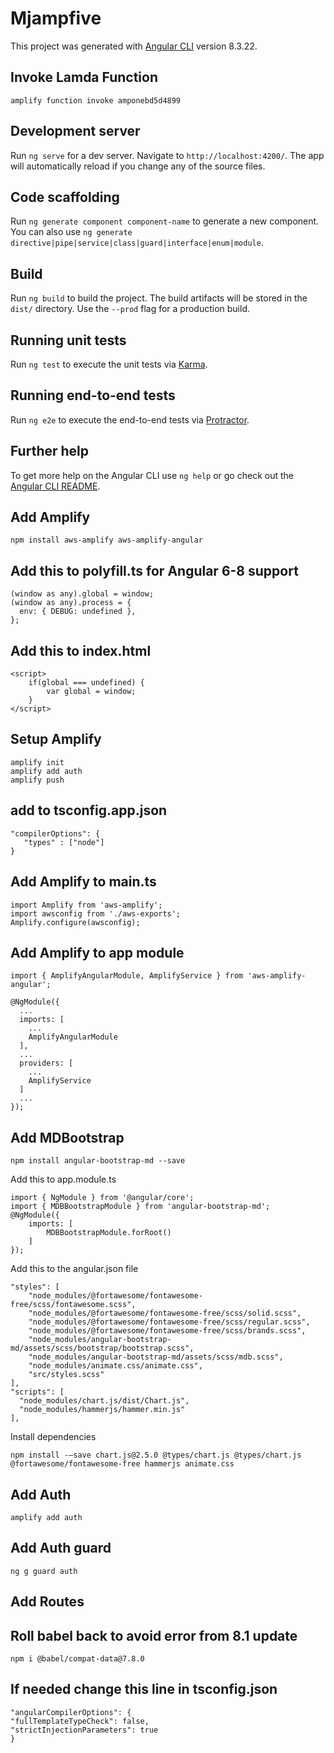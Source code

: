 # Mjampfive

This project was generated with [Angular CLI](https://github.com/angular/angular-cli) version 8.3.22.

## Invoke Lamda Function

    amplify function invoke amponebd5d4899

## Development server

Run `ng serve` for a dev server. Navigate to `http://localhost:4200/`. The app will automatically reload if you change any of the source files.

## Code scaffolding

Run `ng generate component component-name` to generate a new component. You can also use `ng generate directive|pipe|service|class|guard|interface|enum|module`.

## Build

Run `ng build` to build the project. The build artifacts will be stored in the `dist/` directory. Use the `--prod` flag for a production build.

## Running unit tests

Run `ng test` to execute the unit tests via [Karma](https://karma-runner.github.io).

## Running end-to-end tests

Run `ng e2e` to execute the end-to-end tests via [Protractor](http://www.protractortest.org/).

## Further help

To get more help on the Angular CLI use `ng help` or go check out the [Angular CLI README](https://github.com/angular/angular-cli/blob/master/README.md).

## Add Amplify

    npm install aws-amplify aws-amplify-angular
    
## Add this to polyfill.ts for Angular 6-8 support
    
    (window as any).global = window;
    (window as any).process = {
      env: { DEBUG: undefined },
    };
    
## Add this to index.html

    <script>
        if(global === undefined) {
            var global = window;
        }
    </script>
    
## Setup Amplify

    amplify init
    amplify add auth
    amplify push

## add to tsconfig.app.json

    "compilerOptions": {
       "types" : ["node"]
    } 

## Add Amplify to main.ts

    import Amplify from 'aws-amplify';
    import awsconfig from './aws-exports';
    Amplify.configure(awsconfig);
    
## Add Amplify to app module

    import { AmplifyAngularModule, AmplifyService } from 'aws-amplify-angular';
    
    @NgModule({
      ...
      imports: [
        ...
        AmplifyAngularModule
      ],
      ...
      providers: [
        ...
        AmplifyService
      ]
      ...
    });

## Add MDBootstrap

    npm install angular-bootstrap-md --save
    
Add this to app.module.ts
    
    import { NgModule } from '@angular/core';
    import { MDBBootstrapModule } from 'angular-bootstrap-md';
    @NgModule({
        imports: [
            MDBBootstrapModule.forRoot()
        ]
    });
    
Add this to the angular.json file

    "styles": [
        "node_modules/@fortawesome/fontawesome-free/scss/fontawesome.scss",
        "node_modules/@fortawesome/fontawesome-free/scss/solid.scss",
        "node_modules/@fortawesome/fontawesome-free/scss/regular.scss",
        "node_modules/@fortawesome/fontawesome-free/scss/brands.scss",
        "node_modules/angular-bootstrap-md/assets/scss/bootstrap/bootstrap.scss",
        "node_modules/angular-bootstrap-md/assets/scss/mdb.scss",
        "node_modules/animate.css/animate.css",
        "src/styles.scss"
    ],
    "scripts": [
      "node_modules/chart.js/dist/Chart.js",
      "node_modules/hammerjs/hammer.min.js"
    ],
    
Install dependencies 

    npm install -–save chart.js@2.5.0 @types/chart.js @types/chart.js @fortawesome/fontawesome-free hammerjs animate.css
   
## Add Auth
    amplify add auth
    
## Add Auth guard
    ng g guard auth
## Add Routes    

## Roll babel back to avoid error from 8.1 update

    npm i @babel/compat-data@7.8.0 

## If needed change this line in tsconfig.json

    "angularCompilerOptions": {
    "fullTemplateTypeCheck": false,
    "strictInjectionParameters": true
    }
